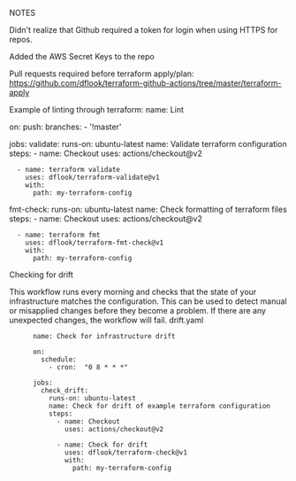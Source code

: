
NOTES


Didn't realize that Github required a token for login when using HTTPS for repos.

Added the AWS Secret Keys to the repo

Pull requests required before terraform apply/plan: https://github.com/dflook/terraform-github-actions/tree/master/terraform-apply

Example of linting through terraform:
name: Lint

on:
  push:
    branches:
      - '!master'

jobs:
  validate:
    runs-on: ubuntu-latest
    name: Validate terraform configuration
    steps:
      - name: Checkout
        uses: actions/checkout@v2

      - name: terraform validate
        uses: dflook/terraform-validate@v1
        with:
          path: my-terraform-config

  fmt-check:
    runs-on: ubuntu-latest
    name: Check formatting of terraform files
    steps:
      - name: Checkout
        uses: actions/checkout@v2

      - name: terraform fmt
        uses: dflook/terraform-fmt-check@v1
        with:
          path: my-terraform-config

Checking for drift

This workflow runs every morning and checks that the state of your infrastructure matches the configuration.
This can be used to detect manual or misapplied changes before they become a problem. If there are any unexpected changes, the workflow will fail.
          drift.yaml

          name: Check for infrastructure drift

          on:
            schedule:
              - cron:  "0 8 * * *"

          jobs:
            check_drift:
              runs-on: ubuntu-latest
              name: Check for drift of example terraform configuration
              steps:
                - name: Checkout
                  uses: actions/checkout@v2

                - name: Check for drift
                  uses: dflook/terraform-check@v1
                  with:
                    path: my-terraform-config
